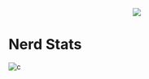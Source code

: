 <p align="center">
  <a href="https://github.com/8nz">
    <img src="https://discord.c99.nl/widget/theme-4/896776566573522944.png"/>
     </a>

# Nerd Stats
![c](https://github-readme-stats.vercel.app/api/top-langs/?username=8nz&layout=compact&theme=dark)

